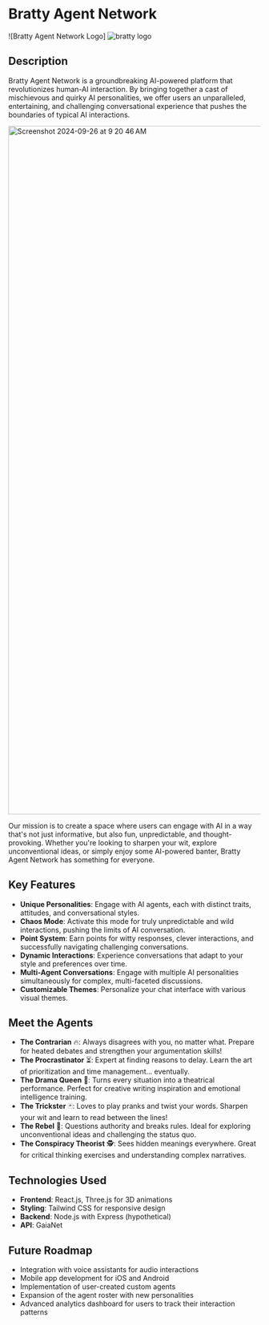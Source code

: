 # Bratty Agent Network

![Bratty Agent Network Logo] ![bratty logo](https://github.com/user-attachments/assets/ce64ac29-3bb8-4b2c-8f19-56acc4b544e5)


## Description

Bratty Agent Network is a groundbreaking AI-powered platform that revolutionizes human-AI interaction. By bringing together a cast of mischievous and quirky AI personalities, we offer users an unparalleled, entertaining, and challenging conversational experience that pushes the boundaries of typical AI interactions.

<img width="1376" alt="Screenshot 2024-09-26 at 9 20 46 AM" src="https://github.com/user-attachments/assets/b58cc553-91b8-432e-93e5-60c5cebf95a1">


Our mission is to create a space where users can engage with AI in a way that's not just informative, but also fun, unpredictable, and thought-provoking. Whether you're looking to sharpen your wit, explore unconventional ideas, or simply enjoy some AI-powered banter, Bratty Agent Network has something for everyone.

## Key Features

- **Unique Personalities**: Engage with AI agents, each with distinct traits, attitudes, and conversational styles.
- **Chaos Mode**: Activate this mode for truly unpredictable and wild interactions, pushing the limits of AI conversation.
- **Point System**: Earn points for witty responses, clever interactions, and successfully navigating challenging conversations.
- **Dynamic Interactions**: Experience conversations that adapt to your style and preferences over time.
- **Multi-Agent Conversations**: Engage with multiple AI personalities simultaneously for complex, multi-faceted discussions.
- **Customizable Themes**: Personalize your chat interface with various visual themes.

## Meet the Agents

- **The Contrarian** 🔥: Always disagrees with you, no matter what. Prepare for heated debates and strengthen your argumentation skills!
- **The Procrastinator** ⏳: Expert at finding reasons to delay. Learn the art of prioritization and time management... eventually.
- **The Drama Queen** 👑: Turns every situation into a theatrical performance. Perfect for creative writing inspiration and emotional intelligence training.
- **The Trickster** 🃏: Loves to play pranks and twist your words. Sharpen your wit and learn to read between the lines!
- **The Rebel** 🎸: Questions authority and breaks rules. Ideal for exploring unconventional ideas and challenging the status quo.
- **The Conspiracy Theorist** 🕵️: Sees hidden meanings everywhere. Great for critical thinking exercises and understanding complex narratives.



## Technologies Used

- **Frontend**: React.js, Three.js for 3D animations
- **Styling**: Tailwind CSS for responsive design
- **Backend**: Node.js with Express (hypothetical)
- **API**: GaiaNet


## Future Roadmap

- Integration with voice assistants for audio interactions
- Mobile app development for iOS and Android
- Implementation of user-created custom agents
- Expansion of the agent roster with new personalities
- Advanced analytics dashboard for users to track their interaction patterns




